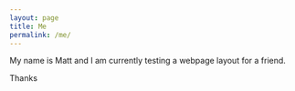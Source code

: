 ```yaml
---
layout: page
title: Me
permalink: /me/
---
```


My name is Matt and I am currently testing a webpage layout for a friend.

Thanks
